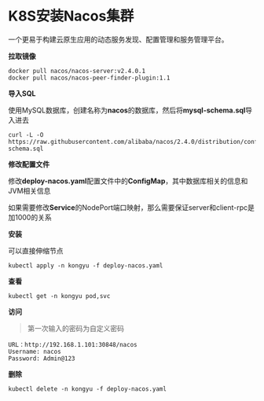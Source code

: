# K8S安装Nacos集群

一个更易于构建云原生应用的动态服务发现、配置管理和服务管理平台。

**拉取镜像**

```
docker pull nacos/nacos-server:v2.4.0.1
docker pull nacos/nacos-peer-finder-plugin:1.1
```

**导入SQL**

使用MySQL数据库，创建名称为**nacos**的数据库，然后将**mysql-schema.sql**导入进去

```
curl -L -O https://raw.githubusercontent.com/alibaba/nacos/2.4.0/distribution/conf/mysql-schema.sql
```

**修改配置文件**

修改**deploy-nacos.yaml**配置文件中的**ConfigMap**，其中数据库相关的信息和JVM相关信息

如果需要修改**Service**的NodePort端口映射，那么需要保证server和client-rpc是加1000的关系

**安装**

可以直接伸缩节点

```
kubectl apply -n kongyu -f deploy-nacos.yaml
```

**查看**

```
kubectl get -n kongyu pod,svc
```

**访问**

> 第一次输入的密码为自定义密码

```
URL：http://192.168.1.101:30848/nacos
Username: nacos
Password: Admin@123
```

**删除**

```
kubectl delete -n kongyu -f deploy-nacos.yaml
```

